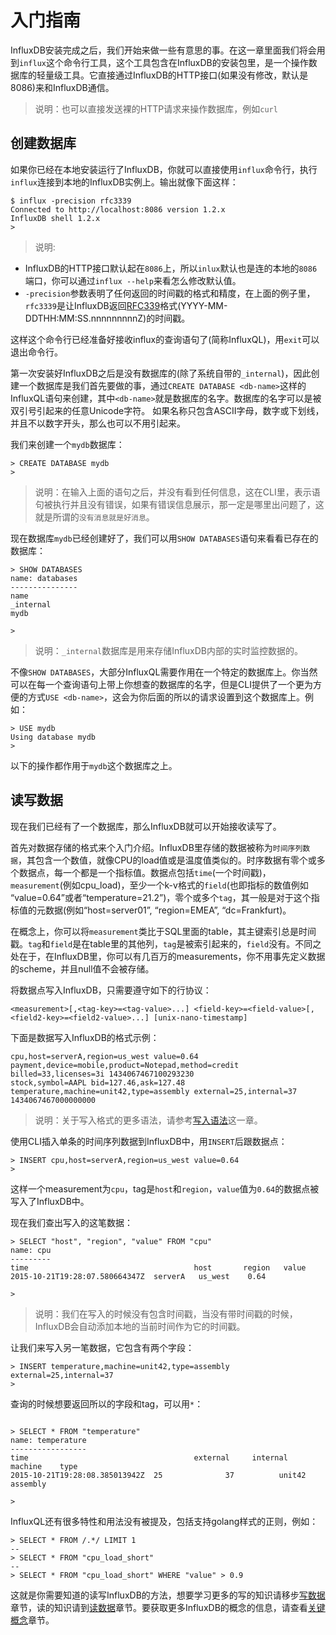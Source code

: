 # 入门指南

InfluxDB安装完成之后，我们开始来做一些有意思的事。在这一章里面我们将会用到`influx`这个命令行工具，这个工具包含在InfluxDB的安装包里，是一个操作数据库的轻量级工具。它直接通过InfluxDB的HTTP接口(如果没有修改，默认是8086)来和InfluxDB通信。

>说明：也可以直接发送裸的HTTP请求来操作数据库，例如`curl`


## 创建数据库
如果你已经在本地安装运行了InfluxDB，你就可以直接使用`influx`命令行，执行`influx`连接到本地的InfluxDB实例上。输出就像下面这样：

```
$ influx -precision rfc3339
Connected to http://localhost:8086 version 1.2.x
InfluxDB shell 1.2.x
>
```

>说明:  
* InfluxDB的HTTP接口默认起在`8086`上，所以`inlux`默认也是连的本地的`8086`端口，你可以通过`influx --help`来看怎么修改默认值。
* `-precision`参数表明了任何返回的时间戳的格式和精度，在上面的例子里，`rfc3339`是让InfluxDB返回[RFC339](https://www.ietf.org/rfc/rfc3339.txt)格式(YYYY-MM-DDTHH:MM:SS.nnnnnnnnnZ)的时间戳。

这样这个命令行已经准备好接收influx的查询语句了(简称InfluxQL)，用`exit`可以退出命令行。

第一次安装好InfluxDB之后是没有数据库的(除了系统自带的`_internal`)，因此创建一个数据库是我们首先要做的事，通过`CREATE DATABASE <db-name>`这样的InfluxQL语句来创建，其中`<db-name>`就是数据库的名字。数据库的名字可以是被双引号引起来的任意Unicode字符。 如果名称只包含ASCII字母，数字或下划线，并且不以数字开头，那么也可以不用引起来。

我们来创建一个`mydb`数据库：

```
> CREATE DATABASE mydb
>
```

>说明：在输入上面的语句之后，并没有看到任何信息，这在CLI里，表示语句被执行并且没有错误，如果有错误信息展示，那一定是哪里出问题了，这就是所谓的`没有消息就是好消息`。

现在数据库`mydb`已经创建好了，我们可以用`SHOW DATABASES`语句来看看已存在的数据库：

```
> SHOW DATABASES
name: databases
---------------
name
_internal
mydb

>
```

>说明：`_internal`数据库是用来存储InfluxDB内部的实时监控数据的。

不像`SHOW DATABASES`，大部分InfluxQL需要作用在一个特定的数据库上。你当然可以在每一个查询语句上带上你想查的数据库的名字，但是CLI提供了一个更为方便的方式`USE <db-name>`，这会为你后面的所以的请求设置到这个数据库上。例如：

```
> USE mydb
Using database mydb
>
```
以下的操作都作用于`mydb`这个数据库之上。

## 读写数据
现在我们已经有了一个数据库，那么InfluxDB就可以开始接收读写了。

首先对数据存储的格式来个入门介绍。InfluxDB里存储的数据被称为`时间序列数据`，其包含一个数值，就像CPU的load值或是温度值类似的。时序数据有零个或多个数据点，每一个都是一个指标值。数据点包括`time`(一个时间戳)，`measurement`(例如cpu_load)，至少一个k-v格式的`field`(也即指标的数值例如 “value=0.64”或者“temperature=21.2”)，零个或多个`tag`，其一般是对于这个指标值的元数据(例如“host=server01”, “region=EMEA”, “dc=Frankfurt)。

在概念上，你可以将`measurement`类比于SQL里面的table，其主键索引总是时间戳。`tag`和`field`是在table里的其他列，`tag`是被索引起来的，`field`没有。不同之处在于，在InfluxDB里，你可以有几百万的measurements，你不用事先定义数据的scheme，并且null值不会被存储。

将数据点写入InfluxDB，只需要遵守如下的行协议：

```
<measurement>[,<tag-key>=<tag-value>...] <field-key>=<field-value>[,<field2-key>=<field2-value>...] [unix-nano-timestamp]
```

下面是数据写入InfluxDB的格式示例：

```
cpu,host=serverA,region=us_west value=0.64
payment,device=mobile,product=Notepad,method=credit billed=33,licenses=3i 1434067467100293230
stock,symbol=AAPL bid=127.46,ask=127.48
temperature,machine=unit42,type=assembly external=25,internal=37 1434067467000000000
```

>说明：关于写入格式的更多语法，请参考[写入语法]()这一章。

使用CLI插入单条的时间序列数据到InfluxDB中，用`INSERT`后跟数据点：

```
> INSERT cpu,host=serverA,region=us_west value=0.64
>
```
这样一个measurement为`cpu`，tag是`host`和`region`，`value`值为`0.64`的数据点被写入了InfluxDB中。

现在我们查出写入的这笔数据：

```
> SELECT "host", "region", "value" FROM "cpu"
name: cpu
---------
time		    	                     host     	region   value
2015-10-21T19:28:07.580664347Z  serverA	  us_west	 0.64

>
```

>说明：我们在写入的时候没有包含时间戳，当没有带时间戳的时候，InfluxDB会自动添加本地的当前时间作为它的时间戳。

让我们来写入另一笔数据，它包含有两个字段：

```
> INSERT temperature,machine=unit42,type=assembly external=25,internal=37
>
```
查询的时候想要返回所以的字段和tag，可以用`*`：

```

> SELECT * FROM "temperature"
name: temperature
-----------------
time		                        	 external	  internal	 machine	type
2015-10-21T19:28:08.385013942Z  25	        	37     		unit42  assembly

>
```

InfluxQL还有很多特性和用法没有被提及，包括支持golang样式的正则，例如：

```
> SELECT * FROM /.*/ LIMIT 1
--
> SELECT * FROM "cpu_load_short"
--
> SELECT * FROM "cpu_load_short" WHERE "value" > 0.9
```

这就是你需要知道的读写InfluxDB的方法，想要学习更多的写的知识请移步[写数据]()章节，读的知识请到[读数据]()章节。要获取更多InfluxDB的概念的信息，请查看[关键概念]()章节。
